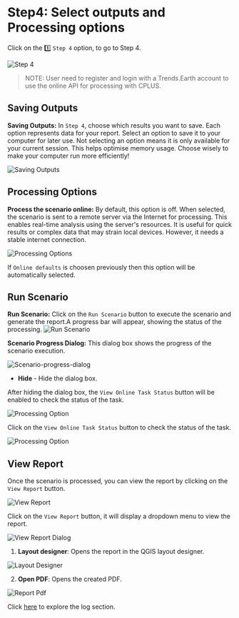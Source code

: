 # Step4: Select outputs and Processing options

Click on the 1️⃣ `Step 4` option, to go to Step 4.

![Step 4](./img/step4-1.png)

>NOTE: User need to register and login with a Trends.Earth account to use the online API for processing with CPLUS.

## Saving Outputs

**Saving Outputs:** In `Step 4`, choose which results you want to save. Each option represents data for your report. Select an option to save it to your computer for later use. Not selecting an option means it is only available for your current session. This helps optimise memory usage. Choose wisely to make your computer run more efficiently!

![Saving Outputs](./img/step4-2.png)

## Processing Options

**Process the scenario online:** By default, this option is off. When selected, the scenario is sent to a remote server via the Internet for processing. This enables real-time analysis using the server's resources. It is useful for quick results or complex data that may strain local devices. However, it needs a stable internet connection.

![Processing Options](./img/step4-3.png)

If `Online defaults` is choosen previously then this option will be automatically selected.

## Run Scenario

**Run Scenario:** Click on the `Run Scenario` button to execute the scenario and generate the report.A  progress bar will appear, showing the status of the processing.
![Run Scenario](./img/step4-4.png)


**Scenario Progress Dialog:** This dialog box shows the progress of the scenario execution. 

![Scenario-progress-dialog](img/scenario-progress-dialog.png)
- **Hide** - Hide the dialog box.

After hiding the  dialog box, the `View Online Task Status` button will be enabled to check the status of the task.

![Processing Option](img/step4-5.png)

Click on the  `View Online Task Status` button to check the status of the task.

![Processing Option](img/step4-6.png)

## View Report 
Once the scenario is processed, you can view the report by clicking on the `View Report` button.

![View Report](img/step4-7.png)

Click on the `View Report` button, it will display a dropdown menu to view the report.

![View Report Dialog](img/step4-8.png)

1. **Layout designer**: Opens the report in the QGIS layout designer.
   
![Layout Designer](img/step4-layout-designer.png)

2. **Open PDF**: Opens the created PDF.

![Report Pdf](img/step4-report-pdf.png)

Click [here](logs.md) to explore the log section.
